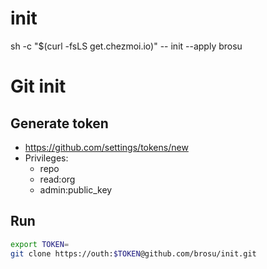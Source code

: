 # init

sh -c "$(curl -fsLS get.chezmoi.io)" -- init --apply brosu

# Git init
## Generate token
- https://github.com/settings/tokens/new
- Privileges:
  - repo
  - read:org
  - admin:public_key
## Run
``` bash
export TOKEN=
git clone https://outh:$TOKEN@github.com/brosu/init.git
```
